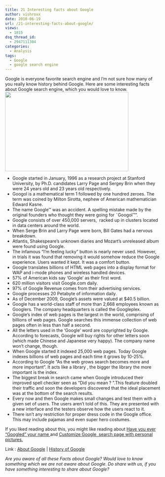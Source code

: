 ```yaml
---
title: 21 Interesting facts about Google
author: vishroxx
date: 2010-06-19
url: /21-interesting-facts-about-google/
views:
  - 1815
dsq_thread_id:
  - 2947111304
categories:
  - Analysis
tags:
  - Google
  - google search engine
---
```

<div>
  Google is everyone favorite search engine and I&#8217;m not sure how many of you really know history behind Google. Here are some interesting facts about Google search engine, which you would love to know.
</div>

<div>
  <a href="http://cdn.devilsworkshop.org/files/2010/06/Google-search-engine.gif"><img class="aligncenter size-full wp-image-27108" title="Google-search-engine" src="http://cdn.devilsworkshop.org/files/2010/06/Google-search-engine.gif" alt="" width="400" height="257" /></a>
</div>

  * Google started in January, 1996 as a research project at Stanford University, by Ph.D. candidates Larry Page and Sergey Brin when they were 24 years old and 23 years old respectively.
  * Googol is a mathematical term 1 followed by one hundred zeroes. The term was coined by Milton Sirotta, nephew of American mathematician Edward Kasne.
  * The name Google™ was an accident. A spelling mistake made by the original founders who thought they were going for ˜Googol™&#8221;.
  * Google consists of over 450,000 servers,  racked up in clusters located in data centers around the world.
  * When Serge Brin and Larry Page were born, Bill Gates had a nervous breakdown.
  * Atlantis, Shakespeare&#8217;s unknown diaries and Mozart&#8217;s unreleased album were found using Google.
  * The infamous &#8220;I&#8217;m feeling lucky&#8221; button is nearly never used. However, in trials it was found that removing it would somehow reduce the Google experience. Users wanted it kept. It was a comfort button.
  * Google translates billions of HTML web pages into a display format for WAP and i-mode phones and wireless handled devices.
  * 57% of American kids say &#8216;Google&#8217; as their first word.
  * 620 million visitors visit Google.com daily.
  * 97% of Google Revenue comes from their advertising services.
  * Google processes 20 Petabyte of information daily.
  * As of December 2009, Google’s assets were valued at $40.5 billion.
  * Google has a world-class staff of more than 2,668 employees known as Googlers. The company headquarters is called the Googleplex.
  * Google&#8217;s index of web pages is the largest in the world, comprising of billions of web pages. Google searches this immense collection of web pages often in less than half a second.
  * All the letters used in the &#8216;Google&#8217; word are copyrighted by Google. According to forecasts, Google will buy rights for other letters soon (which made Chinese and Japanese very happy). The company name won&#8217;t change, though.
  * When Google started it indexed 25,000 web pages. Today Google indexes billions of web pages and each time it grows by 10-25%.
  * According to Google “As the web grows search becomes more and more important”. It acts like a library , the bigger the library the more important is the index.
  * The biggest break in search came when Google introduced their improved spell checker seen as “Did you mean ? ”.This feature doubled their traffic and soon the developers discovered that the ideal placement was at the bottom of the search results.
  * Every now and then Google makes small changes and test them with a given set of users. The users aren’t told of this. They are presented with a new interface and the testers observe how the users react to it.
  * There isn’t any restriction for proper dress code in the Google office. This may include pajamas and even super hero costumes.

If you liked reading about this, you might like reading about [Have you ever &#8220;Googled&#8221; your name ][1] and [Customize Google  search page with personal pictures.  
][2]

Link : <a href="http://www.google.com/intl/en/about.html" onclick="_gaq.push(['_trackEvent', 'outbound-article', 'http://www.google.com/intl/en/about.html', 'About Google']);" >About Google</a> | <a href="http://www.google.com/corporate/history.html" onclick="_gaq.push(['_trackEvent', 'outbound-article', 'http://www.google.com/corporate/history.html', 'History of Google']);" >History of Google</a>

*Are you aware of all these Facts about Google? Would love to know something which we are not aware about Google. Do share with us, if you have something interesting to share about Google?*

<div id="_mcePaste" style="position: absolute; left: -10000px; top: 742px; width: 1px; height: 1px; overflow: hidden;">
  http://devilsworkshop.org/customize-google-search-page-with-personal-pictures/
</div>

 [1]: http://devilsworkshop.org/have-you-ever-%E2%80%9Cgoogled%E2%80%9D-for-your-name/ "Permanent Link: Refresh page automatically with  Firefox browser"
 [2]: http://devilsworkshop.org/customize-google-search-page-with-personal-pictures/

